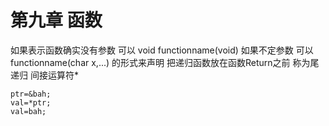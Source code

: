 # 第九章 函数
如果表示函数确实没有参数 可以 void functionname(void) 
如果不定参数 可以 functionname(char x,...) 的形式来声明
把递归函数放在函数Return之前 称为尾递归
间接运算符*
```
ptr=&bah;
val=*ptr;
val=bah;
```
